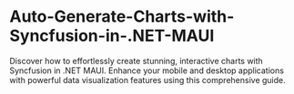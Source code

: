# Auto-Generate-Charts-with-Syncfusion-in-.NET-MAUI
Discover how to effortlessly create stunning, interactive charts with Syncfusion in .NET MAUI. Enhance your mobile and desktop applications with powerful data visualization features using this comprehensive guide.
